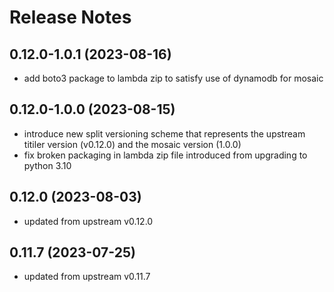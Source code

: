 # Release Notes

## 0.12.0-1.0.1 (2023-08-16)

* add boto3 package to lambda zip to satisfy use of dynamodb for mosaic

## 0.12.0-1.0.0 (2023-08-15)

* introduce new split versioning scheme that represents the upstream titiler version (v0.12.0) and the mosaic version (1.0.0)
* fix broken packaging in lambda zip file introduced from upgrading to python 3.10

## 0.12.0 (2023-08-03)

* updated from upstream v0.12.0

## 0.11.7 (2023-07-25)

* updated from upstream v0.11.7
